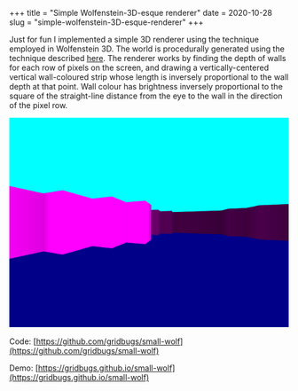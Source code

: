 +++
title = "Simple Wolfenstein-3D-esque renderer"
date = 2020-10-28
slug = "simple-wolfenstein-3D-esque-renderer"
+++

Just for fun I implemented a simple 3D renderer using the technique employed in Wolfenstein 3D.
The world is procedurally generated using the technique described
[here](@/blog/cellular-automata-cave-generation/index.md).
The renderer works by finding the depth of walls for each row of pixels on the screen, and
drawing a vertically-centered vertical wall-coloured strip whose length is inversely proportional
to the wall depth at that point. Wall colour has brightness inversely proportional to the
square of the straight-line distance from the eye to the wall in the direction of the pixel row.

![screenshot.png](screenshot.png)

Code: [https://github.com/gridbugs/small-wolf](https://github.com/gridbugs/small-wolf)

Demo: [https://gridbugs.github.io/small-wolf](https://gridbugs.github.io/small-wolf)
